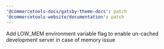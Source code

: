```yaml
---
'@commercetools-docs/gatsby-theme-docs': patch
'@commercetools-website/documentation': patch
---
```


Add LOW_MEM environment variable flag to enable un-cached development server in case of memory issue
